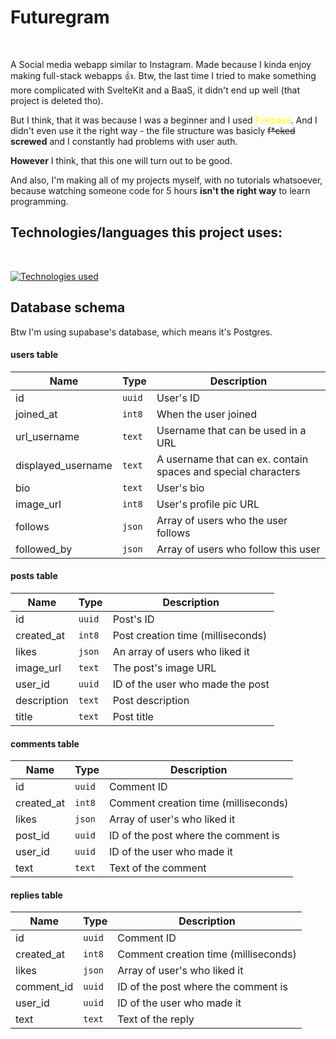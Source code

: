 # Futuregram
<br/>

A Social media webapp similar to Instagram. Made because I kinda enjoy making full-stack webapps 👍.
Btw, the last time I tried to make something more complicated with SvelteKit and a BaaS, it didn't end up well (that project is deleted tho).

But I think, that it was because I was a beginner and I used <span style="color:yellow">Firebase</span>. And I didn't even use it the right way - the file structure was basicly ~~f*cked~~ **screwed** and I constantly had problems with user auth.

__However__ I think, that this one will turn out to be good.

And also, I'm making all of my projects myself, with no tutorials whatsoever, because watching someone code for 5 hours **isn't the right way** to learn programming.

## Technologies/languages this project uses:
<br/>

[![Technologies used](https://skillicons.dev/icons?i=svelte,typescript,supabase)](/)

## Database schema
Btw I'm using supabase's database, which means it's Postgres.

#### users table

| Name | Type | Description |
| --- | --- | --- |
| id | `uuid` | User's ID |
| joined_at | `int8` | When the user joined |
| url_username | `text` | Username that can be used in a URL |
| displayed_username | `text` | A username that can ex. contain spaces and special characters |
| bio | `text` | User's bio |
| image_url | `int8`| User's profile pic URL |
| follows | `json`| Array of users who the user follows |
| followed_by | `json`| Array of users who follow this user |

#### posts table

| Name | Type | Description |
| --- | --- | --- |
| id | `uuid` | Post's ID |
| created_at | `int8` | Post creation time (milliseconds) |
| likes | `json` | An array of users who liked it |
| image_url | `text` | The post's image URL |
| user_id | `uuid` | ID of the user who made the post |
| description | `text` | Post description |
| title | `text` | Post title |

#### comments table

| Name | Type | Description |
| --- | --- | --- |
| id | `uuid` | Comment ID |
| created_at | `int8` | Comment creation time (milliseconds) |
| likes | `json` | Array of user's who liked it |
| post_id | `uuid` | ID of the post where the comment is |
| user_id | `uuid` | ID of the user who made it |
| text | `text` | Text of the comment |

#### replies table

| Name | Type | Description |
| --- | --- | --- |
| id | `uuid` | Comment ID |
| created_at | `int8` | Comment creation time (milliseconds) |
| likes | `json` | Array of user's who liked it |
| comment_id | `uuid` | ID of the post where the comment is |
| user_id | `uuid` | ID of the user who made it |
| text | `text` | Text of the reply |

